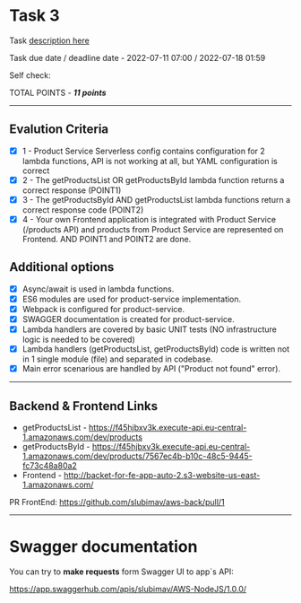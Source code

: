 # __Task 3__

Task [description here](https://github.com/EPAM-JS-Competency-center/cloud-development-course-initial/blob/main/3_serverless_api/task.md)

Task due date / deadline date - 2022-07-11 07:00 / 	2022-07-18 01:59

Self check:
 
 TOTAL POINTS - _**11 points**_
 
-----------

## __Evalution Criteria__

- [x] 1 - Product Service Serverless config contains configuration for 2 lambda functions, API is not working at all, but YAML configuration is correct
- [x] 2 - The getProductsList OR getProductsById lambda function returns a correct response (POINT1)
- [x] 3 - The getProductsById AND getProductsList lambda functions return a correct response code (POINT2)
- [x] 4 - Your own Frontend application is integrated with Product Service (/products API) and products from Product Service are represented on Frontend. AND POINT1 and POINT2 are done.

## __Additional options__

- [x] Async/await is used in lambda functions.
- [x] ES6 modules are used for product-service implementation.
- [x] Webpack is configured for product-service.
- [x] SWAGGER documentation is created for product-service.
- [x] Lambda handlers are covered by basic UNIT tests (NO infrastructure logic is needed to be covered)
- [x] Lambda handlers (getProductsList, getProductsById) code is written not in 1 single module (file) and separated in codebase.
- [x] Main error scenarious are handled by API ("Product not found" error).
 
-----------

## __Backend & Frontend Links__

- getProductsList - https://f45hjbxv3k.execute-api.eu-central-1.amazonaws.com/dev/products
- getProductsById - https://f45hjbxv3k.execute-api.eu-central-1.amazonaws.com/dev/products/7567ec4b-b10c-48c5-9445-fc73c48a80a2
- Frontend - http://backet-for-fe-app-auto-2.s3-website-us-east-1.amazonaws.com/

PR FrontEnd: https://github.com/slubimav/aws-back/pull/1
 
-----------

# __Swagger documentation__

You can try to __make requests__ form Swagger UI to app`s API:

https://app.swaggerhub.com/apis/slubimav/AWS-NodeJS/1.0.0/